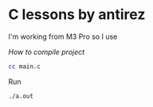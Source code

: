 # C lessons by antirez 

I'm working from M3 Pro so I use

_How to compile project_

```bash
cc main.c
```

Run
```bash
./a.out
```
